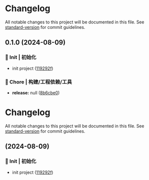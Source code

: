 # Changelog

All notable changes to this project will be documented in this file. See [standard-version](https://github.com/conventional-changelog/standard-version) for commit guidelines.

## 0.1.0 (2024-08-09)


### 🎉 Init | 初始化

* init project ([119292f](https://github.com/sao-lang/lania-utils-json/commit/119292fee07e20eea079c39e7aad311508d4324d))


### 🚀 Chore | 构建/工程依赖/工具

* **release:** null ([8b6cbe0](https://github.com/sao-lang/lania-utils-json/commit/8b6cbe002d625b560d9bd1e15001829ab74bfe6c))

# Changelog

All notable changes to this project will be documented in this file. See [standard-version](https://github.com/conventional-changelog/standard-version) for commit guidelines.

##  (2024-08-09)


### 🎉 Init | 初始化

* init project ([119292f](https://github.com/sao-lang/lania-utils-json/commit/119292fee07e20eea079c39e7aad311508d4324d))
